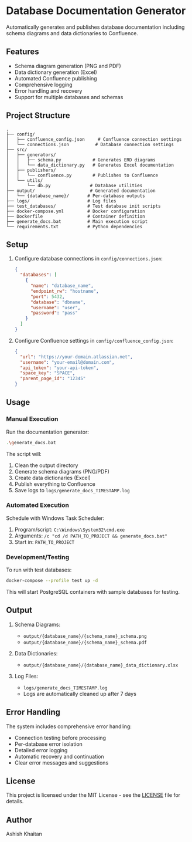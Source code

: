 # Database Documentation Generator

Automatically generates and publishes database documentation including schema diagrams and data dictionaries to Confluence.

## Features

- Schema diagram generation (PNG and PDF)
- Data dictionary generation (Excel)
- Automated Confluence publishing
- Comprehensive logging
- Error handling and recovery
- Support for multiple databases and schemas

## Project Structure

```
.
├── config/
│   ├── confluence_config.json     # Confluence connection settings
│   └── connections.json          # Database connection settings
├── src/
│   ├── generators/
│   │   ├── schema.py            # Generates ERD diagrams
│   │   └── data_dictionary.py   # Generates Excel documentation
│   ├── publishers/
│   │   └── confluence.py        # Publishes to Confluence
│   └── utils/
│       └── db.py               # Database utilities
├── output/                     # Generated documentation
│   └── {database_name}/       # Per-database outputs
├── logs/                      # Log files
├── test_databases/            # Test database init scripts
├── docker-compose.yml         # Docker configuration
├── Dockerfile                 # Container definition
├── generate_docs.bat          # Main execution script
└── requirements.txt           # Python dependencies
```

## Setup

1. Configure database connections in `config/connections.json`:
   ```json
   {
     "databases": [
       {
         "name": "database_name",
         "endpoint_rw": "hostname",
         "port": 5432,
         "database": "dbname",
         "username": "user",
         "password": "pass"
       }
     ]
   }
   ```

2. Configure Confluence settings in `config/confluence_config.json`:
   ```json
   {
     "url": "https://your-domain.atlassian.net",
     "username": "your-email@domain.com",
     "api_token": "your-api-token",
     "space_key": "SPACE",
     "parent_page_id": "12345"
   }
   ```

## Usage

### Manual Execution

Run the documentation generator:
```bash
.\generate_docs.bat
```

The script will:
1. Clean the output directory
2. Generate schema diagrams (PNG/PDF)
3. Create data dictionaries (Excel)
4. Publish everything to Confluence
5. Save logs to `logs/generate_docs_TIMESTAMP.log`

### Automated Execution

Schedule with Windows Task Scheduler:
1. Program/script: `C:\Windows\System32\cmd.exe`
2. Arguments: `/c "cd /d PATH_TO_PROJECT && generate_docs.bat"`
3. Start in: `PATH_TO_PROJECT`

### Development/Testing

To run with test databases:
```bash
docker-compose --profile test up -d
```

This will start PostgreSQL containers with sample databases for testing.

## Output

1. Schema Diagrams:
   - `output/{database_name}/{schema_name}_schema.png`
   - `output/{database_name}/{schema_name}_schema.pdf`

2. Data Dictionaries:
   - `output/{database_name}/{database_name}_data_dictionary.xlsx`

3. Log Files:
   - `logs/generate_docs_TIMESTAMP.log`
   - Logs are automatically cleaned up after 7 days

## Error Handling

The system includes comprehensive error handling:
- Connection testing before processing
- Per-database error isolation
- Detailed error logging
- Automatic recovery and continuation
- Clear error messages and suggestions

## License

This project is licensed under the MIT License - see the [LICENSE](LICENSE) file for details.

## Author

Ashish Khaitan
